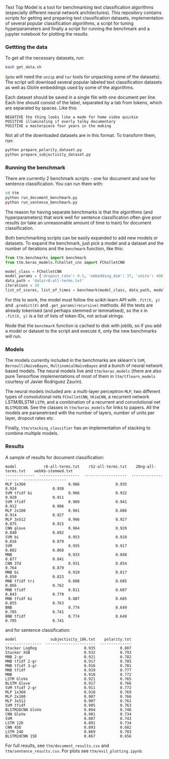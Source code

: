 Text Top Model is a tool for benchmarking text classification algorithms (especially different 
neural network architectures). This repository contains scripts for getting and preparing text 
classification datasets, implementation of several popular classification algorithms, a script 
for tuning hyperparameters and finally a script for running the benchmark and a jupyter notebook 
for plotting the results. 
 
### Gettting the data
To get all the necessary datasets, run:
```bash
bash get_data.sh
```
(you will need the `unzip` and `tar` tools for unpacking some of the datasets). The script will download several popular labeled text classification datasets as well as GloVe embeddings used by some of the algorithms.

Each dataset should be saved in a single file with one document per line. Each line should consist of the label, separated by a tab from tokens, which are separated by spaces. Like this:

```text
NEGATIVE the thing looks like a made for home video quickie
POSITIVE illuminating if overly talky documentary
POSITIVE a masterpiece four years in the making
```

Not all of the downloaded datasets are in this format. To transform them, run:

```bash
python prepare_polarity_dataset.py
python prepare_subjectivity_dataset.py
```

### Running the benchmark
There are currently 2 benchmark scripts - one for document and one for sentence classification. 
You can run them with:
```bash
cd ttm
python run_document_benchmark.py
python run_sentence_benchmark.py
```
The reason for having separate benchmarks is that the algorithms (and hyperparameters) that work well for sentence classification often give poor results (or take an unreasonable amount of time to train) for document classification.

Both benchmarking scripts can be easily expanded to add new models or datasets. To expand the 
benchmark, just pick a model and a dataset and the number of iterations and the `benchmark` 
function, like this:

```python
from ttm.benchmarks import benchmark
from ttm.keras_models.fchollet_cnn import FCholletCNN

model_class = FCholletCNN
model_params = {'dropout_rate': 0.5, 'embedding_dim': 37, 'units': 400, 'epochs': 30}
data_path = 'data/r8-all-terms.txt'
iterations = 10
list_of_scores, list_of_times = benchmark(model_class, data_path, model_params, iterations)
```

For this to work, the model must follow the scikit-learn API with `.fit(X, y)` and `.predict(X)` and `.get_params(recursive)` methods. All the texts are already tokenised (and perhaps stemmed or lemmatised), so the `X` in `.fit(X, y)` is a list of lists of token IDs, not actual strings.

Node that the `benchmark` function is cached to disk with joblib, so if you add a model or dataset to the script and execute it, only the new benchmarks will run. 

### Models
The models currently included in the benchmarks are sklearn's `SVM`, `BernoulliNaiveBayes`, `MultinomialNaiveBayes` and a bunch of neural network based models. The neural models live and `ttm/keras_models` (there are also pure Tensorflow implementations of most of them in `ttm/tflearn_models` courtesy of Javier Rodriguez Zaurin). 

The neural models included are: a multi-layer perceptron `MLP`, two different types of convolutional nets `FCholletCNN`, `YKimCNN`, a recurrent network LSTM/BLSTM `LSTM`, and a combination of a recurrent and convolutional net `BLSTM2DCNN`. See the classes in `ttm/keras_models` for links to papers. All the models are parametrised with the number of layers, number of units per layer, dropout rates etc. 
 
Finally, `ttm/stacking_classifier` has an implementation of stacking to combine multiple models.

### Results
A sample of results for document classification:
```
model            r8-all-terms.txt    r52-all-terms.txt    20ng-all-terms.txt    webkb-stemmed.txt
-------------  ------------------  -------------------  --------------------  -------------------
MLP 1x360                   0.966                0.935                 0.924                0.930
SVM tfidf bi                0.966                0.932                 0.920                0.911
SVM tfidf                   0.969                0.941                 0.912                0.906
MLP 2x180                   0.961                0.886                 0.914                0.927
MLP 3x512                   0.966                0.927                 0.875                0.915
CNN glove                   0.964                0.920                 0.840                0.892
SVM bi                      0.953                0.910                 0.816                0.879
SVM                         0.955                0.917                 0.802                0.868
MNB                         0.933                0.848                 0.877                0.841
CNN 37d                     0.931                0.854                 0.764                0.879
MNB bi                      0.919                0.817                 0.850                0.823
MNB tfidf tri               0.808                0.685                 0.866                0.762
MNB tfidf                   0.811                0.687                 0.843                0.779
MNB tfidf bi                0.807                0.685                 0.855                0.763
BNB                         0.774                0.649                 0.705                0.741
BNB tfidf                   0.774                0.649                 0.705                0.741
```
and for sentence classification:
```
model               subjectivity_10k.txt    polarity.txt
----------------  ----------------------  --------------
Stacker LogReg                     0.935           0.807
Stacker XGB                        0.932           0.793
MNB 2-gr                           0.921           0.782
MNB tfidf 2-gr                     0.917           0.785
MNB tfidf 3-gr                     0.916           0.781
MNB tfidf                          0.919           0.777
MNB                                0.918           0.772
LSTM GloVe                         0.921           0.765
BLSTM Glove                        0.917           0.766
SVM tfidf 2-gr                     0.911           0.772
MLP 1x360                          0.910           0.769
MLP 2x180                          0.907           0.766
MLP 3x512                          0.907           0.761
SVM tfidf                          0.905           0.763
BLSTM2DCNN GloVe                   0.894           0.746
CNN GloVe                          0.901           0.734
SVM                                0.887           0.743
LSTM 12D                           0.891           0.734
CNN 45D                            0.893           0.682
LSTM 24D                           0.869           0.703
BLSTM2dCNN 15D                     0.867           0.656
```
For full results, see `ttm/document_results.csv` and `ttm/sentence_results.csv`. For plots see `ttm/evil_plotting.ipynb`.
